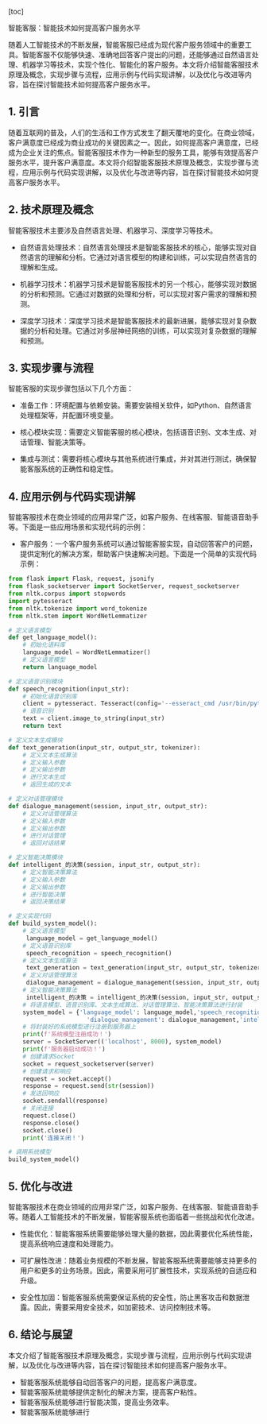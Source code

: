
[toc]                    
                
                
智能客服：智能技术如何提高客户服务水平

随着人工智能技术的不断发展，智能客服已经成为现代客户服务领域中的重要工具。智能客服不仅能够快速、准确地回答客户提出的问题，还能够通过自然语言处理、机器学习等技术，实现个性化、智能化的客户服务。本文将介绍智能客服技术原理及概念，实现步骤与流程，应用示例与代码实现讲解，以及优化与改进等内容，旨在探讨智能技术如何提高客户服务水平。

## 1. 引言

随着互联网的普及，人们的生活和工作方式发生了翻天覆地的变化。在商业领域，客户满意度已经成为商业成功的关键因素之一。因此，如何提高客户满意度，已经成为企业关注的焦点。智能客服技术作为一种新型的服务工具，能够有效提高客户服务水平，提升客户满意度。本文将介绍智能客服技术原理及概念，实现步骤与流程，应用示例与代码实现讲解，以及优化与改进等内容，旨在探讨智能技术如何提高客户服务水平。

## 2. 技术原理及概念

智能客服技术主要涉及自然语言处理、机器学习、深度学习等技术。

- 自然语言处理技术：自然语言处理技术是智能客服技术的核心，能够实现对自然语言的理解和分析。它通过对语言模型的构建和训练，可以实现自然语言的理解和生成。

- 机器学习技术：机器学习技术是智能客服技术的另一个核心，能够实现对数据的分析和预测。它通过对数据的处理和分析，可以实现对客户需求的理解和预测。

- 深度学习技术：深度学习技术是智能客服技术的最新进展，能够实现对复杂数据的分析和处理。它通过对多层神经网络的训练，可以实现对复杂数据的理解和预测。

## 3. 实现步骤与流程

智能客服的实现步骤包括以下几个方面：

- 准备工作：环境配置与依赖安装。需要安装相关软件，如Python、自然语言处理框架等，并配置环境变量。

- 核心模块实现：需要定义智能客服的核心模块，包括语音识别、文本生成、对话管理、智能决策等。

- 集成与测试：需要将核心模块与其他系统进行集成，并对其进行测试，确保智能客服系统的正确性和稳定性。

## 4. 应用示例与代码实现讲解

智能客服技术在商业领域的应用非常广泛，如客户服务、在线客服、智能语音助手等。下面是一些应用场景和实现代码的示例：

- 客户服务：一个客户服务系统可以通过智能客服实现，自动回答客户的问题，提供定制化的解决方案，帮助客户快速解决问题。下面是一个简单的实现代码示例：

```python
from flask import Flask, request, jsonify
from flask_socketserver import SocketServer, request_socketserver
from nltk.corpus import stopwords
import pytesseract
from nltk.tokenize import word_tokenize
from nltk.stem import WordNetLemmatizer

# 定义语言模型
def get_language_model():
    # 初始化语料库
    language_model = WordNetLemmatizer()
    # 定义语言模型
    return language_model

# 定义语音识别模块
def speech_recognition(input_str):
    # 初始化语音识别库
    client = pytesseract. Tesseract(config='--esseract_cmd /usr/bin/python3 tesseract')
    # 语音识别
    text = client.image_to_string(input_str)
    return text

# 定义文本生成模块
def text_generation(input_str, output_str, tokenizer):
    # 定义文本生成算法
    # 定义输入参数
    # 定义输出参数
    # 进行文本生成
    # 返回生成的文本

# 定义对话管理模块
def dialogue_management(session, input_str, output_str):
    # 定义对话管理算法
    # 定义输入参数
    # 定义输出参数
    # 进行对话管理
    # 返回对话结果

# 定义智能决策模块
def intelligent_的决策(session, input_str, output_str):
    # 定义智能决策算法
    # 定义输入参数
    # 定义输出参数
    # 进行智能决策
    # 返回决策结果

# 定义实现代码
def build_system_model():
    # 定义语言模型
     language_model = get_language_model()
    # 定义语音识别库
     speech_recognition = speech_recognition()
    # 定义文本生成算法
     text_generation = text_generation(input_str, output_str, tokenizer)
    # 定义对话管理算法
     dialogue_management = dialogue_management(session, input_str, output_str)
    # 定义智能决策算法
     intelligent_的决策 = intelligent_的决策(session, input_str, output_str)
    # 将语言模型、语音识别库、文本生成算法、对话管理算法、智能决策算法进行封装
    system_model = {'language_model': language_model,'speech_recognition': speech_recognition, 'text_generation': text_generation,
                      'dialogue_management': dialogue_management,'intelligent_的决策': intelligent_的决策}
    # 将封装好的系统模型进行注册到服务器上
    print(f'系统模型注册成功！')
    server = SocketServer(('localhost', 8000), system_model)
    print(f'服务器启动成功！')
    # 创建请求Socket
    socket = request_socketserver(server)
    # 创建请求和响应
    request = socket.accept()
    response = request.send(str(session))
    # 发送回响应
    socket.sendall(response)
    # 关闭连接
    request.close()
    response.close()
    socket.close()
    print('连接关闭！')

# 调用系统模型
build_system_model()
```

## 5. 优化与改进

智能客服技术在商业领域的应用非常广泛，如客户服务、在线客服、智能语音助手等。随着人工智能技术的不断发展，智能客服系统也面临着一些挑战和优化改进。

- 性能优化：智能客服系统需要能够处理大量的数据，因此需要优化系统性能，提高系统响应速度和处理能力。

- 可扩展性改进：随着业务规模的不断发展，智能客服系统需要能够支持更多的用户和更多的业务场景。因此，需要采用可扩展性技术，实现系统的自适应和升级。

- 安全性加固：智能客服系统需要保证系统的安全性，防止黑客攻击和数据泄露。因此，需要采用安全技术，如加密技术、访问控制技术等。

## 6. 结论与展望

本文介绍了智能客服技术原理及概念，实现步骤与流程，应用示例与代码实现讲解，以及优化与改进等内容，旨在探讨智能技术如何提高客户服务水平。

- 智能客服系统能够自动回答客户的问题，提高客户满意度。
- 智能客服系统能够提供定制化的解决方案，提高客户粘性。
- 智能客服系统能够进行智能决策，提高业务效率。
- 智能客服系统能够进行

